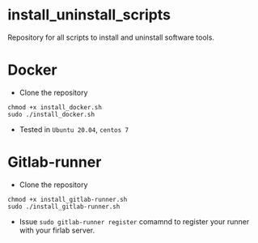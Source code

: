 # install_uninstall_scripts
Repository for all scripts to install and uninstall software tools.


# Docker
* Clone the repository
```cd install_uninstall_scripts
chmod +x install_docker.sh
sudo ./install_docker.sh
```
* Tested in `Ubuntu 20.04`, `centos 7`

# Gitlab-runner
* Clone the repository 
```cd install_uninstall_scripts
chmod +x install_gitlab-runner.sh
sudo ./install_gitlab-runner.sh
```
* Issue `sudo gitlab-runner register` comamnd to register your runner with your firlab server.



